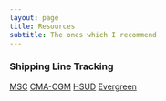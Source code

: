 ```yaml
---
layout: page
title: Resources
subtitle: The ones which I recommend
---
```


### Shipping Line Tracking

[MSC](https://www.msc.com/track-a-shipment?agencyPath=mwi)
[CMA-CGM](https://www.cma-cgm.com/ebusiness/tracking)
[HSUD](https://www.hamburgsud-line.com/liner/en/liner_services/ecommerce/visibility/track_trace/index.html)
[Evergreen](https://www.shipmentlink.com/servlet/TDB1_CargoTracking.do)

